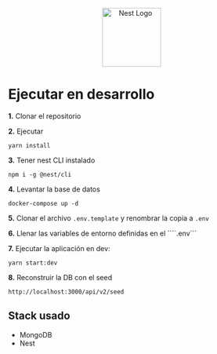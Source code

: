 <p align="center">
  <a href="http://nestjs.com/" target="blank"><img src="https://nestjs.com/img/logo-small.svg" width="120" alt="Nest Logo" /></a>
</p>


# Ejecutar en desarrollo 
__1.__ Clonar el repositorio

__2.__ Ejecutar
```
yarn install
```
__3.__ Tener nest CLI instalado
```
npm i -g @nest/cli
```  
__4.__ Levantar la base de datos
```
docker-compose up -d
```
__5.__ Clonar el archivo ```.env.template``` y renombrar la copia a ```.env```

__6.__ Llenar las variables de entorno definidas en el  ````.env```

__7.__ Ejecutar la aplicación en dev:
```
yarn start:dev
```

__8.__ Reconstruir la DB con el seed 
```
http://localhost:3000/api/v2/seed
```


## Stack usado
* MongoDB
* Nest
